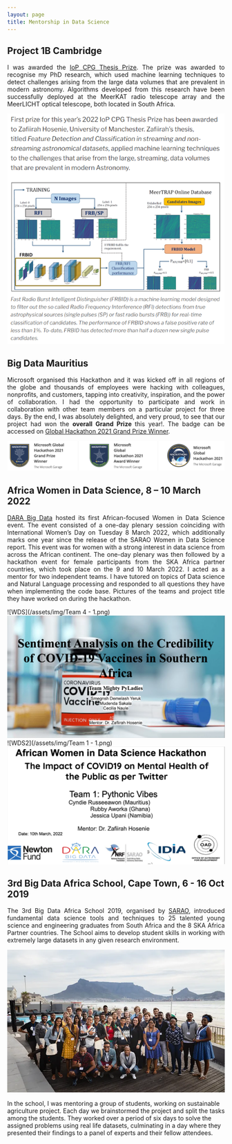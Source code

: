 ```yaml
---
layout: page
title: Mentorship in Data Science
---
```

## Project 1B Cambridge
<p align="justify"> I was awarded the <a href="https://compphysics.org/2022/12/06/zafiirah-hosenie-awarded-iop-cpg-thesis-prize/">IoP CPG Thesis Prize</a>. The prize was awarded to recognise my PhD research, which used machine learning techniques to detect challenges arising from the large data volumes that are prevalent in modern astronomy. Algorithms developed from this research have been successfully deployed at the MeerKAT radio telescope array and the MeerLICHT optical telescope, both located in South Africa.</p>

![Microsoft](/assets/img/IoP-Prize.png)

## Big Data Mauritius
<p align="justify"> Microsoft organised this Hackathon and it was kicked off in all regions of the globe and thousands of employees were hacking with colleagues, nonprofits, and customers, tapping into creativity, inspiration, and the power of collaboration. I had the opportunity to participate and work in collaboration with other team members on a particular project for three days. By the end, I was absolutely delighted, and very proud, to see that our project had won the <b>overall Grand Prize </b> this year!. The badge can be accessed on <a href="https://www.credly.com/badges/dcc85600-ceef-495b-9fd0-0c332171658c">Global Hackathon 2021 Grand Prize Winner</a>.</p>

![Microsoft](/assets/img/certificate-hackathon.png)

## Africa Women in Data Science, 8 – 10 March 2022
<p align="justify"> <a href="https://www.darabigdata.com/">DARA Big Data</a> hosted its first African-focused Women in Data Science event. The event consisted of a one-day plenary session coinciding with International Women’s Day on Tuesday 8 March 2022, which additionally marks one year since the release of the SARAO Women in Data Science report. This event was for women with a strong interest in data science from across the African continent. The one-day plenary was then followed by a hackathon event for female participants from the SKA Africa partner countries, which took place on the 9 and 10 March 2022. I acted as a mentor for two independent teams. I have tutored on topics of Data science and Natural Language processing and responded to all questions they have when implementing the code base. Pictures of the teams and project title they have worked on during the hackathon.
 
 ![WDS](/assets/img/Team 4 - 1.png)
 ![WDS1](/assets/img/Team4_ppt.png)
 ![WDS2](/assets/img/Team 1 - 1.png)
 ![WDS3](/assets/img/Team1_ppt.png)


</p>

## 3rd Big Data Africa School, Cape Town, 6 - 16 Oct 2019
<p align="justify"> The 3rd Big Data Africa School 2019, organised by <a href="https://www.sarao.ac.za/media-releases/sarao-upskilling-africas-bright-young-minds-in-big-data/">SARAO</a>, introduced fundamental data science tools and techniques to 25 talented young science and engineering graduates from South Africa and the 8 SKA Africa Partner countries. The School aims to develop student skills in working with extremely large datasets in any given research environment.

![CapeTownBigData](/assets/img/CapeTownBigdata.png)

In the school, I was mentoring a group of students, working on sustainable agriculture project. Each day we brainstormed the project and split the tasks among the students. They worked over a period of six days to solve  the assigned problems using real life datasets, culminating in a day where they presented their findings to a panel of experts and their fellow attendees.
</p>
